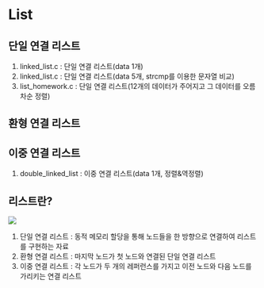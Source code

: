 # List

## 단일 연결 리스트

1. linked_list.c : 단일 연결 리스트(data 1개)  
2. linked_list.c : 단일 연결 리스트(data 5개, strcmp를 이용한 문자열 비교) 
3. list_homework.c : 단일 연결 리스트(12개의 데이터가 주어지고 그 데이터를 오름차순 정렬)

## 환형 연결 리스트




## 이중 연결 리스트

1. double_linked_list : 이중 연결 리스트(data 1개, 정렬&역정렬)  

## 리스트란?

![](C:\Users\DSM2018\Desktop\data-structure__algorithm\data-structure\Image\list.png)

1. 단일 연결 리스트 : 동적 메모리 할당을 통해 노드들을 한 방향으로 연결하여 리스트를 구현하는 자료
2. 환형 연결 리스트 : 마지막 노드가 첫 노드와 연결된 단일 연결 리스트
3. 이중 연결 리스트 : 각 노드가 두 개의 레퍼런스를 가지고 이전 노드와 다음 노드를 가리키는 연결 리스트
